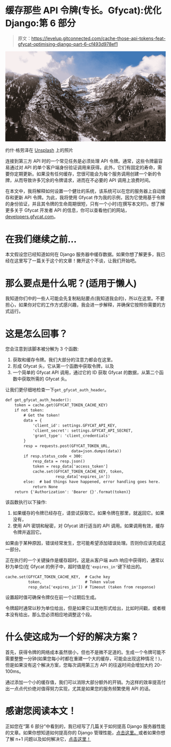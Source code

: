 # 缓存那些 API 令牌(专长。Gfycat):优化 Django:第 6 部分

> 原文：<https://levelup.gitconnected.com/cache-those-api-tokens-feat-gfycat-optimising-django-part-6-cf493d978ef1>

![](img/4ad7cc21c670e249378030fa321f9714.png)

约什·格劳泽在 [Unsplash](https://unsplash.com?utm_source=medium&utm_medium=referral) 上的照片

连接到第三方 API 时的一个常见任务是必须处理 API 令牌。通常，这些令牌最容易通过对 API 的单个客户端身份验证调用来获得。此外，它们有固定的寿命，需要你定期更新。如果没有任何缓存，您很可能会为每个服务调用创建一个新的令牌，从而导致许多冗余的令牌请求，进而在不必要的 API 调用上浪费时间。

在本文中，我将解释如何设置一个健壮的系统，该系统可以在您的服务器上自动缓存和更新 API 令牌。为此，我将使用 Gfycat 作为我的示例，因为它使用基于令牌的身份验证，并且其令牌的生命周期很短，只有一个小时(在撰写本文时)。想了解更多关于 Gfycat 开发者 API 的信息，你可以查看他们的网站，[developers.gfycat.com](https://developers.gfycat.com/api/)。

# 在我们继续之前…

本文假设您已经知道如何在 Django 服务器中缓存数据。如果你想了解更多，我已经在这里写了一篇关于这个的文章！撇开这个不谈，让我们开始吧。

# 那么要点是什么呢？(适用于懒人)

我知道你们中的一些人可能会先复制粘贴要点(我知道我会的)，所以在这里。不要担心，如果你对它的工作方式感兴趣，我会进一步解释，并确保它按照你需要的方式运行。

# 这是怎么回事？

您会注意到该脚本被分解为 3 个函数:

1.  获取和缓存令牌。我们大部分的注意力都会在这里。
2.  形成 Gfycat 头，它从第一个函数中获取令牌，以及
3.  一个简单的 Gfycat API 调用，通过它的 ID 获取 Gfycat 的数据，从第二个函数中获取所需的 Gfycat 头。

让我们更仔细地检查一下`get_gfycat_auth_header`。

```
def get_gfycat_auth_header():
    token = cache.get(GFYCAT_TOKEN_CACHE_KEY)
    if not token:
        # Get the token!
        data = {
            'client_id': settings.GFYCAT_API_KEY,
            'client_secret': settings.GFYCAT_API_SECRET,
            'grant_type': 'client_credentials'
        }
        resp = requests.post(GFYCAT_TOKEN_URL,
                             data=json.dumps(data))
        if resp.status_code < 300:
            resp_data = resp.json()
            token = resp_data['access_token']
            cache.set(GFYCAT_TOKEN_CACHE_KEY, token,
                      resp_data['expires_in'])
        else:  # bad things have happened, error handling goes here.
            return None
    return {'Authorization': 'Bearer {}'.format(token)}
```

该函数执行以下操作:

1.  如果缓存的令牌已经存在，请尝试获取它。如果令牌在那里，就返回它。如果没有，
2.  使用 API 密钥和秘密，对 Gfycat 进行适当的 API 调用。如果调用有效，缓存令牌并返回它。

如果由于某种原因，错误经常发生，您可能希望添加错误处理。否则你应该完成这一部分。

正在执行的一个关键操作是缓存超时。这是从客户端 auth 响应中获得的，通常以秒为单位(在 Gfycat 的例子中，超时值是在`'expires_in'`键下给出的。

```
cache.set(GFYCAT_TOKEN_CACHE_KEY,  # Cache key
          token,                   # Token value
          resp_data['expires_in']) # Timeout (taken from response)
```

设置超时值可确保令牌仅在前一个过期后生成。

令牌超时通常以秒为单位给出，但是如果它以其他形式给出，比如时间戳，或者根本没有给出，那么您必须相应地调整这个段。

# 什么使这成为一个好的解决方案？

首先，获得令牌的网络成本虽然很小，但也不是微不足道的。生成一个令牌可能不需要整整一分钟(如果您每小时都在重建一个大的缓存，可能会出现这种情况！)，但是如果没有这个解决方案，您每次调用第三方 API 的往返时间会增加大约 20-100ms。

通过添加一个小的缓存值，我们可以消除大部分额外的开销。为这样的效率提高付出一点点代价绝对值得努力实现，尤其是如果您的服务频繁使用 API 的话。

# 感谢您阅读本文！

正如您在“第 6 部分”中看到的，我已经写了几篇关于如何提高 Django 服务器性能的文章。如果你想知道如何提高你的 Django 管理性能，[点击这里。](/dealing-with-multiple-massive-tables-in-a-single-admin-optimizing-django-part-3-2c4ee2fec142?source=friends_link&sk=96a35d8e435719670b356ca4c4606c1c)或者如果你想了解 n+1 问题以及如何解决它，[点击这里！](/dealing-with-the-n-1-problem-optimising-django-part-4-f02010c7931d?source=your_stories_page-------------------------------------)